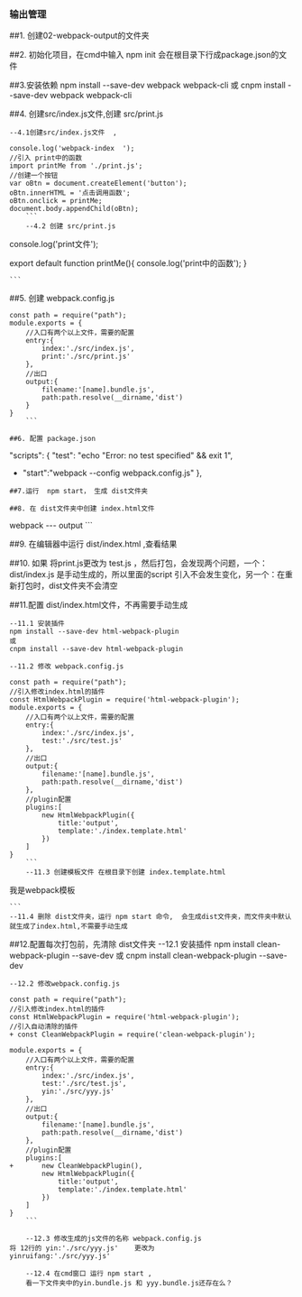 ### 输出管理

##1. 创建02-webpack-output的文件夹

##2. 初始化项目，在cmd中输入
	npm init
	会在根目录下行成package.json的文件
	
##3.安装依赖
	npm install --save-dev webpack webpack-cli
	或
	cnpm install --save-dev webpack webpack-cli

##4. 创建src/index.js文件,创建 src/print.js
	

	--4.1创建src/index.js文件  ,
```
console.log('webpack-index  ');
//引入 print中的函数
import printMe from './print.js';
//创建一个按钮
var oBtn = document.createElement('button');
oBtn.innerHTML = '点击调用函数';
oBtn.onclick = printMe;
document.body.appendChild(oBtn);
	```
	--4.2 创建 src/print.js
```
console.log('print文件');

export default function printMe(){
	console.log('print中的函数');
}

	```
##5. 创建 webpack.config.js
```
const path = require("path");
module.exports = {
	//入口有两个以上文件，需要的配置
	entry:{
		index:'./src/index.js',
		print:'./src/print.js'
	},
	//出口
	output:{
		filename:'[name].bundle.js',
		path:path.resolve(__dirname,'dist')
	}
}
	```
	
##6. 配置 package.json
```
 "scripts": {
    "test": "echo \"Error: no test specified\" && exit 1",
+	"start":"webpack --config webpack.config.js"
  },
```
##7.运行  npm start， 生成 dist文件夹  

##8. 在 dist文件夹中创建 index.html文件
```
<!DOCTYPE html>
<html>
	<head>
		<meta charset="utf-8">
		<title></title>
	</head>
	<body>
		webpack    --- output
		<script type="text/javascript" src="index.bundle.js"></script>
		<script src="print.bundle.js"></script>
	</body>
</html>
```

##9. 在编辑器中运行 dist/index.html ,查看结果
	
	
##10. 如果	将print.js更改为 test.js ，然后打包，会发现两个问题，一个：dist/index.js 是手动生成的，所以里面的script
引入不会发生变化，另一个：在重新打包时，dist文件夹不会清空



##11.配置 dist/index.html文件，不再需要手动生成

	--11.1 安装插件
	npm install --save-dev html-webpack-plugin
	或
	cnpm install --save-dev html-webpack-plugin
	
	--11.2 修改 webpack.config.js
```
const path = require("path");
//引入修改index.html的插件
const HtmlWebpackPlugin = require('html-webpack-plugin');
module.exports = {
	//入口有两个以上文件，需要的配置
	entry:{
		index:'./src/index.js',
		test:'./src/test.js'
	},
	//出口
	output:{
		filename:'[name].bundle.js',
		path:path.resolve(__dirname,'dist')
	},
	//plugin配置
	plugins:[
		new HtmlWebpackPlugin({
			title:'output',
			template:'./index.template.html'
		})
	]
}
	```
	--11.3 创建模板文件 在根目录下创建 index.template.html
```
<!DOCTYPE html>
<html>
	<head>
		<meta charset="utf-8">
		<title>webpack</title>
	</head>
	<body>
		我是webpack模板
	</body>
</html>

	```
	--11.4 删除 dist文件夹，运行 npm start 命令,  会生成dist文件夹，而文件夹中默认就生成了index.html,不需要手动生成
	
##12.配置每次打包前，先清除 dist文件夹
	--12.1 安装插件
	npm install clean-webpack-plugin --save-dev
	或
	cnpm install clean-webpack-plugin --save-dev
	
	--12.2 修改webpack.config.js
```
const path = require("path");
//引入修改index.html的插件
const HtmlWebpackPlugin = require('html-webpack-plugin');
//引入自动清除的插件
+ const CleanWebpackPlugin = require('clean-webpack-plugin');

module.exports = {
	//入口有两个以上文件，需要的配置
	entry:{
		index:'./src/index.js',
		test:'./src/test.js',
		yin:'./src/yyy.js'
	},
	//出口
	output:{
		filename:'[name].bundle.js',
		path:path.resolve(__dirname,'dist')
	},
	//plugin配置
	plugins:[
+		new CleanWebpackPlugin(),
		new HtmlWebpackPlugin({
			title:'output',
			template:'./index.template.html'
		})
	]
}
	```
	
	--12.3 修改生成的js文件的名称 webpack.config.js 
将 12行的 yin:'./src/yyy.js'	 更改为
yinruifang:'./src/yyy.js'
	
	--12.4 在cmd窗口 运行 npm start ,
	看一下文件夹中的yin.bundle.js 和 yyy.bundle.js还存在么？
	 